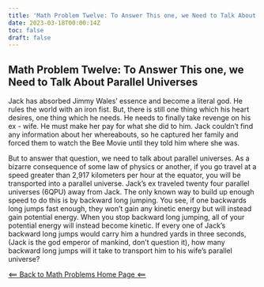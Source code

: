 ```yaml
---
title: 'Math Problem Twelve: To Answer This one, we Need to Talk About Parallel Universes'
date: 2023-03-18T00:00:14Z
toc: false
draft: false
---
```


## Math Problem Twelve: To Answer This one, we Need to Talk About Parallel Universes

Jack has absorbed Jimmy Wales’ essence and become a literal god. He rules the world with an iron fist. But, there is still one thing which his heart desires, one thing which he needs. He needs to finally take revenge on his ex - wife. He must make her pay for what she did to him. Jack couldn’t find any information about her whereabouts, so he captured her family and forced them to watch the Bee Movie until they told him where she was.  

But to answer that question, we need to talk about parallel universes. As a bizarre consequence of some law of physics or another,  if you go travel at a speed greater than 2,917 kilometers per hour at the equator, you will be transported into a parallel universe. Jack’s ex traveled twenty four parallel universes (6QPU) away from Jack. The only known way to build up enough speed to do this is by backward long jumping. You see, if one backwards long jumps fast enough, they won’t gain any kinetic energy but will instead gain potential energy. When you stop backward long jumping, all of your potential energy will instead become kinetic. If every one of Jack’s backward long jumps would carry him a hundred yards in three seconds, (Jack is the god emperor of mankind, don’t question it), how many backward long jumps will it take to transport him to his wife’s parallel universe? 

[<== Back to Math Problems Home Page <==](/humor/problems/#season-three-jackhammer-40k)
